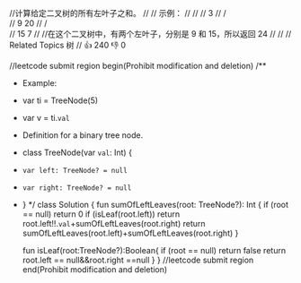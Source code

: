 //计算给定二叉树的所有左叶子之和。 
//
// 示例： 
//
// 
//    3
//   / \
//  9  20
//    /  \
//   15   7
//
//在这个二叉树中，有两个左叶子，分别是 9 和 15，所以返回 24 
//
// 
// Related Topics 树 
// 👍 240 👎 0


//leetcode submit region begin(Prohibit modification and deletion)
/**
 * Example:
 * var ti = TreeNode(5)
 * var v = ti.`val`
 * Definition for a binary tree node.
 * class TreeNode(var `val`: Int) {
 *     var left: TreeNode? = null
 *     var right: TreeNode? = null
 * }
 */
class Solution {
    fun sumOfLeftLeaves(root: TreeNode?): Int {
        if (root == null) return 0
        if (isLeaf(root.left)) return root.left!!.`val`+sumOfLeftLeaves(root.right)
        return sumOfLeftLeaves(root.left)+sumOfLeftLeaves(root.right)
    }

    fun isLeaf(root:TreeNode?):Boolean{
        if (root == null) return false
        return root.left == null&&root.right ==null
    }
}
//leetcode submit region end(Prohibit modification and deletion)

